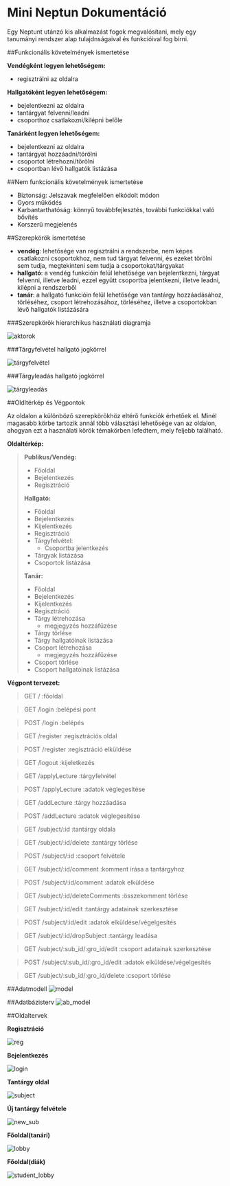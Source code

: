# Mini Neptun Dokumentáció

Egy Neptunt utánzó kis alkalmazást fogok megvalósítani, mely egy tanumányi rendszer alap tulajdnságaival és funkcióival fog bírni.

##Funkcionális követelmények ismertetése

**Vendégként legyen lehetőségem:**
* regisztrálni az oldalra

**Hallgatóként legyen lehetőségem:**
* bejelentkezni az oldalra
* tantárgyat felvenni/leadni
* csoporthoz csatlakozni/kilépni belőle

**Tanárként legyen lehetőségem:**
* bejelentkezni az oldalra
* tantárgyat hozzáadni/törölni
* csoportot létrehozni/törölni
* csoportban lévő hallgatók listázása

##Nem funkcionális követelmények ismertetése
* Biztonság: Jelszavak megfelelően elkódolt módon
* Gyors működés
* Karbantarthatóság: könnyű továbbfejlesztés, további funkciókkal való bővítés
* Korszerű megjelenés

##Szerepkörök ismertetése
* **vendég**: lehetősége van regisztrálni a rendszerbe, nem képes csatlakozni csoportokhoz, nem tud tárgyat felvenni, és ezeket törölni sem tudja, megtekinteni sem tudja a csoportokat/tárgyakat
* **hallgató**: a vendég funkcióin felül lehetősége van bejelentkezni, tárgyat felvenni, illetve leadni, ezzel együtt csoportba jelentkezni, illetve leadni, kilépni a rendszerből
* **tanár**: a hallgató funkcióin felül lehetősége van tantárgy hozzáadásához, törléséhez, csoport létrehozásához, törléséhez, illetve a csoportokban lévő hallgatók listázására

###Szerepkörök hierarchikus használati diagramja

![aktorok](https://cloud.githubusercontent.com/assets/22147821/19412376/083c3ee2-9315-11e6-9033-a5f6f9d798d0.png)

###Tárgyfelvétel hallgató jogkörrel

![tárgyfelvétel](https://cloud.githubusercontent.com/assets/22147821/19412468/53b0032a-9317-11e6-8490-5f5988000940.png)

###Tárgyleadás hallgató jogkörrel

![tárgyleadás](https://cloud.githubusercontent.com/assets/22147821/19412512/8b5aa216-9318-11e6-9f8a-66987846c141.png)

##Oldltérkép és Végpontok

Az oldalon a különböző szerepkörökhöz eltérő funkciók érhetőek el. Minél magasabb körbe tartozik annál több választási lehetősége van az oldalon, ahogyan ezt a használati körök témakörben lefedtem, mely feljebb található.

**Oldaltérkép:**
> **Publikus/Vendég:**
> - Főoldal
> - Bejelentkezés
> - Regisztráció
> 
> **Hallgató:**
> - Főoldal
> - Bejelentkezés
> - Kijelentkezés
> - Regisztráció
> - Tárgyfelvétel:
>      + Csoportba jelentkezés
> - Tárgyak listázása
> - Csoportok listázása
> 
> **Tanár:**
> - Főoldal
> - Bejelentkezés
> - Kijelentkezés
> - Regisztráció
> - Tárgy létrehozása
>      + megjegyzés hozzáfűzése
> - Tárgy törlése
> - Tárgy hallgatóinak listázása
> - Csoport létrehozása
>      + megjegyzés hozzáfűzése
> - Csoport törlése
> - Csoport hallgatóinak listázása

**Végpont tervezet:**
> GET / :főoldal

> GET /login :belépési pont

> POST /login :belépés

> GET /register :regisztrációs oldal

> POST /register :regisztráció elküldése

> GET /logout :kijeletkezés

> GET /applyLecture :tárgyfelvétel

> POST /applyLecture :adatok véglegesítése

> GET /addLecture :tárgy hozzáadása

> POST /addLecture :adatok véglegesítése

> GET /subject/:id :tantárgy oldala

> GET /subject/:id/delete :tantárgy törlése

> POST /subject/:id :csoport felvétele

> GET /subject/:id/comment :komment írása a tantárgyhoz

> POST /subject/:id/comment :adatok elküldése

> GET /subject/:id/deleteComments :összekomment törlése

> GET /subject/:id/edit :tantárgy adatainak szerkesztése

> POST /subject/:id/edit :adatok elküldése/végelgesítés

> GET /subject/:id/dropSubject :tantárgy leadása

> GET /subject/:sub_id/:gro_id/edit :csoport adatainak szerkesztése

> POST /subject/:sub_id/:gro_id/edit :adatok elküldése/végelgesítés

> GET /subject/:sub_id/:gro_id/delete :csoport törlése


##Adatmodell
![model](https://cloud.githubusercontent.com/assets/22147821/19417962/fdeedc7e-93b9-11e6-8b91-977ea12d1f99.png)

##Adatbázisterv
![ab_model](https://cloud.githubusercontent.com/assets/22147821/19417963/fdf23c84-93b9-11e6-86c4-a150440bb9b0.png)

##Oldaltervek

**Regisztráció**

![reg](https://cloud.githubusercontent.com/assets/22147821/20459271/681cec5a-aebb-11e6-8e35-c000c81130e1.PNG)

**Bejelentkezés**

![login](https://cloud.githubusercontent.com/assets/22147821/20459270/681cba00-aebb-11e6-9618-71c2386e7e6b.PNG)

**Tantárgy oldal**

![subject](https://cloud.githubusercontent.com/assets/22147821/20459269/681c0d08-aebb-11e6-9bfe-d41dc9804e5e.PNG)

**Új tantárgy felvétele**

![new_sub](https://cloud.githubusercontent.com/assets/22147821/20459268/681641e8-aebb-11e6-98bf-89d14c735e87.PNG)

**Főoldal(tanári)**

![lobby](https://cloud.githubusercontent.com/assets/22147821/20459267/6813aaa0-aebb-11e6-9ee7-371c6145cbc1.PNG)

**Főoldal(diák)**

![student_lobby](https://cloud.githubusercontent.com/assets/22147821/20459316/d77e1686-aebc-11e6-9cc9-c2566d814033.PNG)
